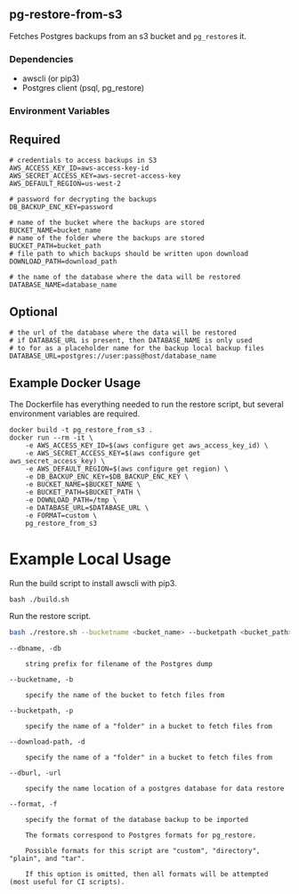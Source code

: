 ## pg-restore-from-s3

Fetches Postgres backups from an s3 bucket and `pg_restore`s it.

### Dependencies

* awscli (or pip3)
* Postgres client (psql, pg_restore)

### Environment Variables

## Required

```
# credentials to access backups in S3
AWS_ACCESS_KEY_ID=aws-access-key-id
AWS_SECRET_ACCESS_KEY=aws-secret-access-key
AWS_DEFAULT_REGION=us-west-2

# password for decrypting the backups
DB_BACKUP_ENC_KEY=password

# name of the bucket where the backups are stored
BUCKET_NAME=bucket_name
# name of the folder where the backups are stored
BUCKET_PATH=bucket_path
# file path to which backups should be written upon download
DOWNLOAD_PATH=download_path

# the name of the database where the data will be restored
DATABASE_NAME=database_name
```

## Optional

```
# the url of the database where the data will be restored
# if DATABASE_URL is present, then DATABASE_NAME is only used
# to for as a placeholder name for the backup local backup files
DATABASE_URL=postgres://user:pass@host/database_name
```

## Example Docker Usage

The Dockerfile has everything needed to run the restore script, but several environment variables are required.

```
docker build -t pg_restore_from_s3 .
docker run --rm -it \
    -e AWS_ACCESS_KEY_ID=$(aws configure get aws_access_key_id) \
    -e AWS_SECRET_ACCESS_KEY=$(aws configure get aws_secret_access_key) \
    -e AWS_DEFAULT_REGION=$(aws configure get region) \
    -e DB_BACKUP_ENC_KEY=$DB_BACKUP_ENC_KEY \
    -e BUCKET_NAME=$BUCKET_NAME \
    -e BUCKET_PATH=$BUCKET_PATH \
    -e DOWNLOAD_PATH=/tmp \
    -e DATABASE_URL=$DATABASE_URL \
    -e FORMAT=custom \
    pg_restore_from_s3
```

# Example Local Usage

Run the build script to install awscli with pip3.

```
bash ./build.sh
```

Run the restore script.

```bash
bash ./restore.sh --bucketname <bucket_name> --bucketpath <bucket_path> --dbname <database_name> --format <custom>
```

```log
--dbname, -db

    string prefix for filename of the Postgres dump

--bucketname, -b

    specify the name of the bucket to fetch files from

--bucketpath, -p

    specify the name of a "folder" in a bucket to fetch files from

--download-path, -d

    specify the name of a "folder" in a bucket to fetch files from

--dburl, -url

    specify the name location of a postgres database for data restore

--format, -f

    specify the format of the database backup to be imported

    The formats correspond to Postgres formats for pg_restore.

    Possible formats for this script are "custom", "directory", "plain", and "tar".

    If this option is omitted, then all formats will be attempted (most useful for CI scripts).
```
